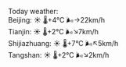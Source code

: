 Today weather:  
Beijing: ☀️   🌡️+4°C 🌬️→22km/h  
Tianjin: ☀️   🌡️+2°C 🌬️↘7km/h  
Shijiazhuang: ☀️   🌡️+7°C 🌬️↖5km/h  
Tangshan: ☀️   🌡️+2°C 🌬️↘2km/h  
